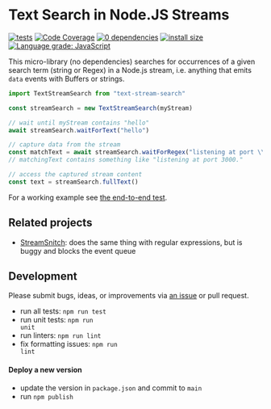 # Text Search in Node.JS Streams

[![tests](https://github.com/kevgo/node-text-stream-search/actions/workflows/test.yml/badge.svg)](https://github.com/kevgo/node-text-stream-search/actions/workflows/test.yml)
[![Code Coverage](https://coveralls.io/repos/github/kevgo/node-text-stream-search/badge.svg?branch=main)](https://coveralls.io/github/kevgo/node-text-stream-search?branch=main)
[![0 dependencies](https://img.shields.io/badge/dependencies-0-brightgreen.svg)](https://github.com/kevgo/node-text-stream-search/blob/main/package.json)
[![install size](https://packagephobia.now.sh/badge?p=text-stream-search)](https://packagephobia.now.sh/result?p=text-stream-search)
[![Language grade: JavaScript](https://img.shields.io/lgtm/grade/javascript/g/kevgo/node-text-stream-search.svg)](https://lgtm.com/projects/g/kevgo/node-text-stream-search/context:javascript)

This micro-library (no dependencies) searches for occurrences of a given search
term (string or Regex) in a Node.js stream, i.e. anything that emits `data`
events with Buffers or strings.

```javascript
import TextStreamSearch from "text-stream-search"

const streamSearch = new TextStreamSearch(myStream)

// wait until myStream contains "hello"
await streamSearch.waitForText("hello")

// capture data from the stream
const matchText = await streamSearch.waitForRegex("listening at port \\d+.")
// matchingText contains something like "listening at port 3000."

// access the captured stream content
const text = streamSearch.fullText()
```

For a working example see [the end-to-end test](./test/fulltext.test.ts).

## Related projects

- [StreamSnitch](https://github.com/dmotz/stream-snitch): does the same thing
  with regular expressions, but is buggy and blocks the event queue

## Development

Please submit bugs, ideas, or improvements via
[an issue](https://github.com/kevgo/node-text-stream-accumulator/issues/new) or
pull request.

- run all tests: <code type="npm/script-call">npm run test</code>
- run unit tests: <code type="npm/script-call">npm run unit</code>
- run linters: <code type="npm/script-call">npm run lint</code>
- fix formatting issues: <code type="npm/script-call">npm run lint</code>

#### Deploy a new version

- update the version in `package.json` and commit to `main`
- run `npm publish`
